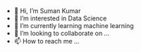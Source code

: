 - 👋 Hi, I’m Suman Kumar
- 👀 I’m interested in Data Science
- 🌱 I’m currently learning machine learning
- 💞️ I’m looking to collaborate on ...
- 📫 How to reach me ...

<!---
sk2257682/sk2257682 is a ✨ special ✨ repository because its `README.md` (this file) appears on your GitHub profile.
You can click the Preview link to take a look at your changes.
--->
